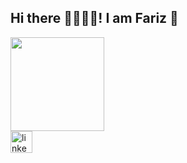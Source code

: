 <h2 align="left">Hi there 🤜🏻🤛🏻! I am Fariz 👻</h2>


<img align="centre" height="150" src="https://miro.medium.com/max/1400/1*fvS3aQ96_ZsgzGrZHKXJQA.gif"  />

<br clear="both">

<div align="left">
  

  <a href="https://www.linkedin.com/in/fariz-mohamed-b028b4137/" target="_blank">
    <img src="https://img.shields.io/static/v1?message=LinkedIn&logo=linkedin&label=&color=0077B5&logoColor=white&labelColor=&style=for-the-badge" height="35" alt="linkedin logo"  />
  </a>
  
    
  </a>
</div>
